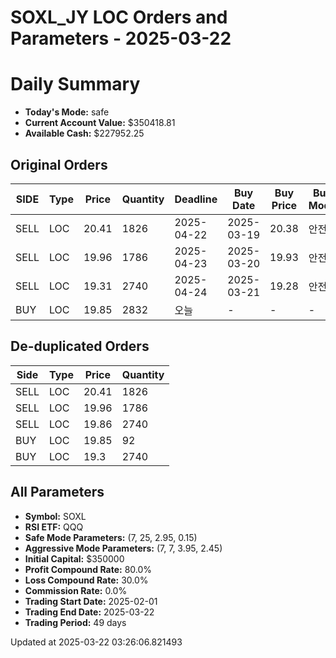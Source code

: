 # SOXL_JY LOC Orders and Parameters - 2025-03-22

# Daily Summary

- **Today's Mode:** safe
- **Current Account Value:** $350418.81
- **Available Cash:** $227952.25

## Original Orders

| SIDE | Type | Price | Quantity | Deadline | Buy Date | Buy Price | Buy Mode |
|------|------|-------|----------|----------|----------|-----------|----------|
| SELL | LOC | 20.41 | 1826 | 2025-04-22 | 2025-03-19 | 20.38 | 안전 |
| SELL | LOC | 19.96 | 1786 | 2025-04-23 | 2025-03-20 | 19.93 | 안전 |
| SELL | LOC | 19.31 | 2740 | 2025-04-24 | 2025-03-21 | 19.28 | 안전 |
| BUY | LOC | 19.85 | 2832 | 오늘 | - | - | - |

## De-duplicated Orders

| Side | Type | Price | Quantity |
|------|------|-------|----------|
| SELL | LOC | 20.41 | 1826 |
| SELL | LOC | 19.96 | 1786 |
| SELL | LOC | 19.86 | 2740 |
| BUY | LOC | 19.85 | 92 |
| BUY | LOC | 19.3 | 2740 |

## All Parameters

- **Symbol:** SOXL
- **RSI ETF:** QQQ
- **Safe Mode Parameters:** (7, 25, 2.95, 0.15)
- **Aggressive Mode Parameters:** (7, 7, 3.95, 2.45)
- **Initial Capital:** $350000
- **Profit Compound Rate:** 80.0%
- **Loss Compound Rate:** 30.0%
- **Commission Rate:** 0.0%
- **Trading Start Date:** 2025-02-01
- **Trading End Date:** 2025-03-22
- **Trading Period:** 49 days

Updated at 2025-03-22 03:26:06.821493
